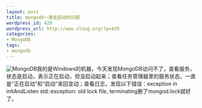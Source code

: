 ```yaml
---
layout: post
title: mongodb一直在启动的问题
wordpress_id: 429
wordpress_url: http://www.zlong.org/?p=429
categories:
- MongoDB
tags:
- mongodb
---
```

![](http://media.mongodb.org/logo-mongodb.png "MongoDB")我的是Windows的机器，今天发现MongoDB访问不了，查看服务，状态是启动，表示正在启动，但没启动起来；查看任务管理器里的服务状态，一直是“正在启动”和“启动”来回变动；查看日志，发现以下错误：exception in initAndListen std::exception: old lock file, terminating删了mongod.lock就好了。
